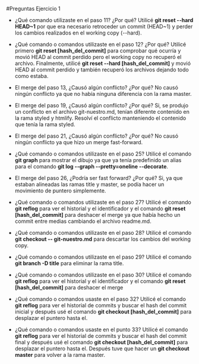 #Preguntas Ejercicio 1

* ¿Qué comando utilizaste en el paso 11? ¿Por qué?
Utilicé **git reset --hard HEAD~1** por que era necesario retroceder un commit (HEAD~1) y perder los cambios realizados en el working copy (--hard).

* ¿Qué comando o comandos utilizaste en el paso 12? ¿Por qué?
Utilicé primero **git reset [hash_del_commit]** para comprobar qué ocurría y movió HEAD al commit perdido pero el working copy no recuperó el archivo.
Finalmente, utilicé **git reset --hard [hash_del_commit]** y movió HEAD al commit perdido y también recuperó los archivos dejando todo como estaba.

* El merge del paso 13, ¿Causó algún conflicto? ¿Por qué?
No causó ningún conflicto ya que no había ninguna diferencia con la rama master.

* El merge del paso 19, ¿Causó algún conflicto? ¿Por qué?
Si, se produjo un conflicto en el archivo git-nuestro.md, tenían diferente contenido en la rama styled y htmlify. Resolví el conflicto manteniendo
el contenido que tenía la rama styled.

* El merge del paso 21, ¿Causó algún conflicto? ¿Por qué?
No causó ningún conflicto ya que hizo un merge fast-forward.

* ¿Qué comando o comandos utilizaste en el paso 25?
Utilicé el comando **git graph** para mostrar el dibujo ya que ya tenía predefinido un alias para el comando 
**git log --graph --pretty=oneline --decorate**.

* El merge del paso 26, ¿Podría ser fast forward? ¿Por qué?
Si, ya que estaban alineadas las ramas title y master, se podía hacer un movimiento de puntero simplemente.

* ¿Qué comando o comandos utilizaste en el paso 27?
Utilicé el comando **git reflog** para ver el historial y el identificador y el comando **git reset [hash_del_commit]** para deshacer el merge
ya que había hecho un commit entre medias cambiando el archivo readme.md.

* ¿Qué comando o comandos utilizaste en el paso 28?
Utilicé el comando **git checkout -- git-nuestro.md** para descartar los cambios del working copy.

* ¿Qué comando o comandos utilizaste en el paso 29?
Utilicé el comando **git branch -D title** para eliminar la rama title.

* ¿Qué comando o comandos utilizaste en el paso 30?
Utilicé el comando **git reflog** para ver el historial y el identificador y el comando **git reset [hash_del_commit]** para deshacer el merge

* ¿Qué comando o comandos usaste en el paso 32?
Utilicé el comando **git reflog** para ver el historial de commits y buscar el hash del commit inicial y después usé el comando
**git checkout [hash_del_commit]** para desplazar el puntero hasta el.

* ¿Qué comando o comandos usaste en el punto 33?
Utilicé el comando **git reflog** para ver el historial de commits y buscar el hash del commit final y después usé el comando
**git checkout [hash_del_commit]** para desplazar el puntero hasta el. Después tuve que hacer un **git checkout master** para
volver a la rama master.
